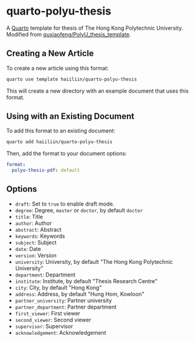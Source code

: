 # quarto-polyu-thesis

A [Quarto](https://quarto.org/) template for thesis of The Hong Kong Polytechnic University. Modified from [quxiaofeng/PolyU_thesis_template](https://github.com/quxiaofeng/PolyU_thesis_template).

## Creating a New Article

To create a new article using this format:

```bash
quarto use template haiiliin/quarto-polyu-thesis
```

This will create a new directory with an example document that uses this format.

## Using with an Existing Document

To add this format to an existing document:

```bash
quarto add haiiliin/quarto-polyu-thesis
```

Then, add the format to your document options:

```yaml
format:
  polyu-thesis-pdf: default
```

## Options

- `draft`: Set to `true` to enable draft mode.
- `degree`: Degree, `master` or `doctor`, by default `doctor`
- `title`: Title
- `author`: Author
- `abstract`: Abstract
- `keywords`: Keywords
- `subject`: Subject
- `date`: Date
- `version`: Version
- `university`: University, by default "The Hong Kong Polytechnic University"
- `department`: Department
- `institute`: Institute, by default "Thesis Research Centre"
- `city`: City, by default "Hong Kong"
- `address`: Address, by default "Hung Hom, Kowloon"
- `partner_university`: Partner university
- `partner_department`: Partner department
- `first_viewer`: First viewer
- `second_viewer`: Second viewer
- `supervisor`: Supervisor
- `acknowledgement`: Acknowledgement
